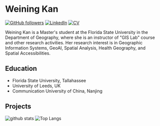 # Weining Kan  

[![GitHub followers](https://img.shields.io/github/followers/WeiningKan?label=Follow&style=social)](https://github.com/your-WeiningKan)
[![LinkedIn](https://img.shields.io/badge/LinkedIn-My%20Profile-blue)](https://www.linkedin.com/in/weiningkan/)
[![CV](https://img.shields.io/badge/My-CV-orange)](https://drive.google.com/file/d/1IW1VzCAJp-DfTo843XOofNexhM60Tmd6/view?usp=sharing)


Weining Kan is a Master's student at the Florida State University in the Department of Geography, where she is an instructor of "GIS Lab" course and other research activities. 
Her research interest is in Geographic Information Systems, GeoAI, Spatial Analysis, Health Geography, and Spatial Accessibilities.

## Education
- Florida State University, Tallahassee
- University of Leeds, UK
- Communication University of China, Nanjing

## Projects

![github stats](https://github-readme-stats-sigma-five.vercel.app/api?username=WeiningKan&show_icons=true)
![Top Langs](https://github-readme-stats-sigma-five.vercel.app/api/top-langs/?username=WeiningKan&langs_count=3&hide=javascript,go,html,css,tex)


